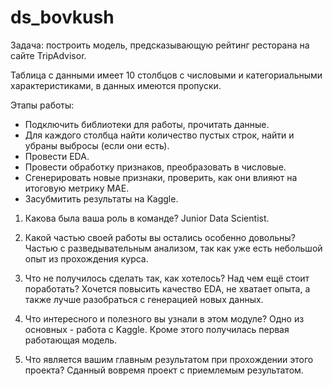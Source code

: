 # ds_bovkush
Задача: построить модель, предсказывающую рейтинг ресторана на сайте TripAdvisor.

Таблица с данными имеет 10 столбцов с числовыми и категориальными характеристиками, в данных имеются пропуски.

Этапы работы:
- Подключить библиотеки для работы, прочитать данные.
- Для каждого столбца найти количество пустых строк, найти и убраны выбросы (если они есть).
- Провести EDA.
- Провести обработку признаков, преобразовать в числовые.
- Сгенерировать новые признаки, проверить, как они влияют на итоговую метрику MAE.
- Засубмитить результаты на Kaggle.

1. Какова была ваша роль в команде?
Junior Data Scientist.

2. Какой частью своей работы вы остались особенно довольны?
Частью с разведывательным анализом, так как уже есть небольшой опыт из прохождения курса.

3. Что не получилось сделать так, как хотелось? Над чем ещё стоит поработать?
Хочется повысить качество EDA, не хватает опыта, а также лучше разобраться с генерацией новых данных.

4. Что интересного и полезного вы узнали в этом модуле?
Одно из основных - работа с Kaggle. Кроме этого получилась первая работающая модель.

5. Что является вашим главным результатом при прохождении этого проекта?
Сданный вовремя проект с приемлемым результатом.

